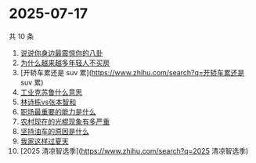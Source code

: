 # 2025-07-17

共 10 条

<!-- BEGIN -->
<!-- 最后更新时间 Thu Jul 17 2025 16:25:44 GMT+0800 (China Standard Time) -->

1. [说说你身边最震惊你的八卦](https://www.zhihu.com/search?q=说说你身边最震惊你的八卦)
1. [为什么越来越多年轻人不买房](https://www.zhihu.com/search?q=为什么越来越多年轻人不买房)
1. [开轿车累还是 suv 累](https://www.zhihu.com/search?q=开轿车累还是 suv 累)
1. [工业克苏鲁什么意思](https://www.zhihu.com/search?q=工业克苏鲁什么意思)
1. [林诗栋vs张本智和](https://www.zhihu.com/search?q=林诗栋vs张本智和)
1. [职场最重要的能力是什么](https://www.zhihu.com/search?q=职场最重要的能力是什么)
1. [农村现在的光棍现象有多严重](https://www.zhihu.com/search?q=农村现在的光棍现象有多严重)
1. [坚持油车的原因是什么](https://www.zhihu.com/search?q=坚持油车的原因是什么)
1. [我家这样过夏天](https://www.zhihu.com/search?q=我家这样过夏天)
1. [2025 清凉智选季](https://www.zhihu.com/search?q=2025 清凉智选季)

<!-- END -->
